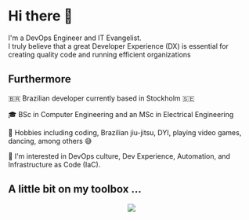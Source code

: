 # Hi there 👋
I'm a DevOps Engineer and IT Evangelist. \
I truly believe that a great Developer Experience (DX) is essential for creating quality code and running efficient organizations

<!--
- 🔭 I’m currently working on ...
- 💬 Ask me about GitHub Products and offerings.
- 📫 How to reach me: renan.almeida@solidify.dev or xrenan.alm@gmail.com
-->

## Furthermore

🇧🇷 Brazilian developer currently based in Stockholm 🇸🇪 

🎓 BSc in Computer Engineering and an MSc in Electrical Engineering

🎯 Hobbies including coding, Brazilian jiu-jitsu, DYI, playing video games, dancing, among others 😅

👀 I'm interested in DevOps culture, Dev Experience, Automation, and Infrastructure as Code (IaC).

## A little bit on my toolbox ...
<p align="center">
  <a href="https://skillicons.dev">
    <img src="https://skillicons.dev/icons?i=githubactions,jenkins,ansible,terraform,azure,gcp,linux,redhat,debian,maven,kubernetes,docker,git,github,gitlab,bitbucket,python,java,go,vscode,bash,vim,idea,pycharm,obsidian,elasticsearch,grafana,prometheus,matlab,postman,arduino,&perline=10&theme=light" />
  </a>
</p>


